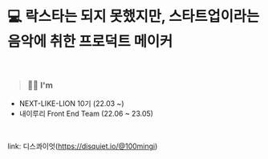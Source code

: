 # 💻 락스타는 되지 못했지만, 스타트업이라는 음악에 취한 프로덕트 메이커
<br/>

> ### 💁🏻 I'm
* NEXT-LIKE-LION 10기 (22.03 ~)
* 내이루리 Front End Team (22.06 ~ 23.05)

<br/>

link: 디스콰이엇(https://disquiet.io/@100mingi)
